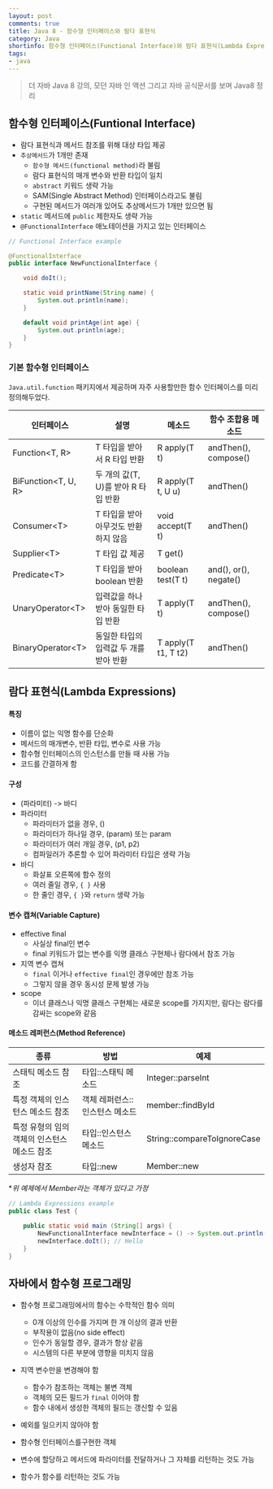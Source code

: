 ```yaml
---
layout: post
comments: true
title: Java 8 - 함수형 인터페이스와 람다 표현식
category: Java
shortinfo: 함수형 인터페이스(Functional Interface)와 람다 표현식(Lambda Expressions)  알아보기
tags:
- java
---
```





> 더 자바  Java 8 강의, 모던 자바 인 액션 그리고 자바 공식문서를 보며 Java8 정리



## 함수형 인터페이스(Funtional Interface)

- 람다 표현식과 메서드 참조를 위해 대상 타입 제공
- `추상메서드`가 1개만 존재
  - `함수형 메서드(functional method)`라 불림
  - 람다 표현식의 매개 변수와 반환 타입이 일치
  - `abstract` 키워드 생략 가능
  - SAM(Single Abstract Method) 인터페이스라고도 불림
  - 구현된 메서드가 여러개 있어도 추상메서드가 1개만 있으면 됨
- `static` 메서드에 `public` 제한자도 생략 가능
- `@FunctionalInterface` 애노테이션을 가지고 있는 인터페이스

```java
// Functional Interface example

@FunctionalInterface
public interface NewFunctionalInterface {

    void doIt();

    static void printName(String name) {
        System.out.println(name);
    }

    default void printAge(int age) {
        System.out.println(age);
    }
}
```



### 기본 함수형 인터페이스

`Java.util.function` 패키지에서 제공하며 자주 사용할만한 함수 인터페이스를 미리 정의해두었다. 

| 인터페이스     | 설명                        | 메소드       | 함수 조합용 메소드   |
| -------------- | --------------------------- | ------------ | -------------------- |
| Function<T, R> | T 타입을 받아서 R 타입 반환 | R apply(T t) | andThen(), compose() |
|BiFunction<T, U, R>|두 개의 값(T, U)를 받아 R 타입 반환|R apply(T t, U u)|andThen()|
|Consumer\<T>|T 타입을 받아 아무것도 반환하지 않음|void accept(T t)|andThen()|
|Supplier\<T>|T 타입 값 제공|T get()||
|Predicate\<T>|T 타입을 받아 boolean 반환|boolean test(T t)|and(), or(), negate()|
|UnaryOperator\<T>|입력값을 하나 받아 동일한 타입 반환|T apply(T t)|andThen(), compose()|
|BinaryOperator\<T>|동일한 타입의 입력값 두 개를 받아 반환|T apply(T t1, T t2)|andThen()|



## 람다 표현식(Lambda Expressions)

#### 특징

- 이름이 없는 익명 함수를 단순화
- 메서드의 매개변수, 반환 타입, 변수로 사용 가능
- 함수형 인터페이스의 인스턴스를 만들 때 사용 가능
- 코드를 간결하게 함

#### 구성

- (파라미터) -> 바디
- 파라미터
  - 파라미터가 없을 경우, ()
  - 파라미터가 하나일 경우, (param) 또는 param
  - 파라미터가 여러 개일 경우, (p1, p2)
  - 컴파일러가 추론할 수 있어 파라미터 타입은 생략 가능
- 바디
  - 화살표 오른쪽에 함수 정의
  - 여러 줄일 경우,  `{ }` 사용
  - 한 줄인 경우, `{ }`와 `return`  생략 가능

#### 변수 캡쳐(Variable Capture)

- effective final
  - 사실상 final인 변수
  - final 키워드가 없는 변수를 익명 클래스 구현체나 람다에서 참조 가능
- 지역 변수 캡쳐
  - `final` 이거나 `effective final`인 경우에만 참조 가능
  - 그렇지 않을 경우 동시성 문제 발생 가능
- scope
  - 이너 클래스나 익명 클래스 구현체는 새로운 scope를 가지지만, 람다는 람다를 감싸는 scope와 같음

#### 메소드 레퍼런스(Method Reference)

| 종류                                         | 방법                           | 예제                        |
| -------------------------------------------- | ------------------------------ | --------------------------- |
| 스태틱 메소드 참조                           | 타입::스태틱 메소드            | Integer::parseInt           |
| 특정 객체의 인스턴스 메소드 참조             | 객체 레퍼런스::인스턴스 메소드 | member::findById            |
| 특정 유형의 임의 객체의 인스턴스 메소드 참조 | 타입::인스턴스 메소드          | String::compareToIgnoreCase |
| 생성자 참조                                  | 타입::new                      | Member::new                 |

**위 예제에서 Member라는 객체가 있다고 가정*



```java
// Lambda Expressions example
public class Test {
    
    public static void main (String[] args) {
        NewFunctionalInterface newInterface = () -> System.out.println("Hello");
        newInterface.doIt(); // Hello
    }
}
```



## 자바에서 함수형 프로그래밍

- 함수형 프로그래밍에서의 함수는 수학적인 함수 의미
  - 0개 이상의 인수를 가지며 한 개 이상의 결과 반환
  - 부작용이 없음(no side effect)
  - 인수가 동일할 경우, 결과가 항상 같음
  - 시스템의 다른 부분에 영향을 미치지 않음
- 지역 변수만을 변경해야 함
  - 함수가 참조하는 객체는 불변 객체
  - 객체의 모든 필드가 `final` 이어야 함
  - 함수 내에서 생성한 객체의 필드는 갱신할 수 있음
- 예외를 일으키지 않아야 함

- 함수형 인터페이스를구현한 객체

- 변수에 할당하고 메서드에 파라미터를 전달하거나 그 자체를 리턴하는 것도 가능

- 함수가 함수를 리턴하는 것도 가능

  